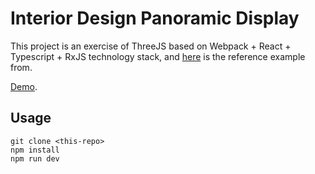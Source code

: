 # Interior Design Panoramic Display

This project is an exercise of ThreeJS based on Webpack + React + Typescript + RxJS technology stack, and [here](http://www.yanhuangxueyuan.com/3D/houseDesign/index.html) is the reference example from. 

[Demo](https://xitangchen.github.io/interior-design-panoramic-display/).

## Usage

```shell
git clone <this-repo>
npm install
npm run dev
```
